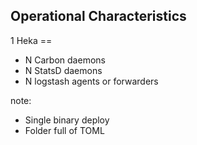 ##  Operational Characteristics

1 Heka ==
  - N Carbon daemons
  - N StatsD daemons
  - N logstash agents or forwarders

note:
   - Single binary deploy
   - Folder full of TOML

